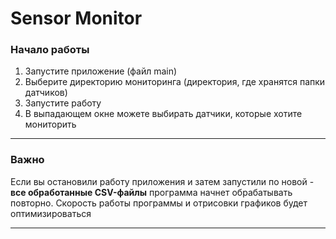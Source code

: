 # Sensor Monitor

### Начало работы

1. Запустите приложение (файл main)
2. Выберите директорию мониторинга (директория, где хранятся папки датчиков)
3. Запустите работу
4. В выпадающем окне можете выбирать датчики, которые хотите мониторить

---

### Важно

Если вы остановили работу приложения и затем запустили по новой - __все обработанные CSV-файлы__ программа начнет обрабатывать повторно. 
Скорость работы программы и отрисовки графиков будет оптимизироваться

---
